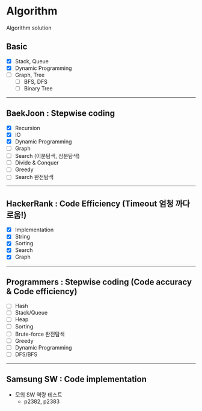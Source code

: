 # Algorithm
Algorithm solution
## Basic
  - [x] Stack, Queue
  - [x] Dynamic Programming
  - [ ] Graph, Tree
    - [ ] BFS, DFS
    - [ ] Binary Tree
*****    
## BaekJoon : Stepwise coding
  - [x] Recursion
  - [x] IO
  - [x] Dynamic Programming
  - [ ] Graph
  - [ ] Search (이분탐색, 삼분탐색)
  - [ ] Divide & Conquer
  - [ ] Greedy
  - [ ] Search 완전탐색
*****     
## HackerRank : Code Efficiency (Timeout 엄청 까다로움!)
  - [x] Implementation
  - [x] String
  - [x] Sorting
  - [x] Search
  - [x] Graph
*****     
## Programmers : Stepwise coding (Code accuracy & Code efficiency)
  - [ ] Hash
  - [ ] Stack/Queue
  - [ ] Heap
  - [ ] Sorting
  - [ ] Brute-force 완전탐색
  - [ ] Greedy
  - [ ] Dynamic Programming
  - [ ] DFS/BFS
*****  
## Samsung SW : Code implementation
  - 모의 SW 역량 테스트
    - p2382, p2383
